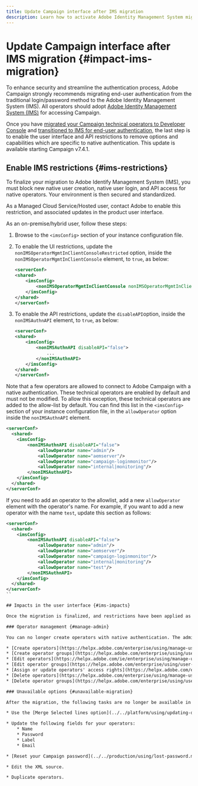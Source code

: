 ```yaml
---
title: Update Campaign interface after IMS migration
description: Learn how to activate Adobe Identity Management System migration interface impacts
---
```

# Update Campaign interface after IMS migration {#impact-ims-migration}

To enhance security and streamline the authentication process, Adobe Campaign strongly recommends migrating end-user authentication from the traditional login/password method to the Adobe Identity Management System (IMS). All operators should adopt [Adobe Identity Management System (IMS)](https://helpx.adobe.com/enterprise/using/identity.html) for accessing Campaign.

Once you have [migrated your Campaign technical operators to Developer Console](ims-migration.md) and [transitioned to IMS for end-user authentication](migrate-users-to-ims.md), the last step is to enable the user interface and API restrictions to remove options and capabilities which are specific to native authentication. This update is available starting Campaign v7.4.1.

## Enable IMS restrictions {#ims-restrictions}

To finalize your migration to Adobe Identify Management System (IMS), you must block new native user creation, native user login, and API access for native operators. Your environment is then secured and standardized.

As a Managed Cloud Service/Hosted user, contact Adobe to enable this restriction, and associated updates in the product user interface.

As an on-premise/hybrid user, follow these steps:

1. Browse to the `<imsConfig>` section of your instance configuration file.
1. To enable the UI restrictions, update the `nonIMSOperatorMgmtInClientConsoleRestricted` option, inside the `nonIMSOperatorMgmtInClientConsole` element, to `true`, as below:


    ```xml
    <serverConf>
    <shared>
        <imsConfig>
            <nonIMSOperatorMgmtInClientConsole nonIMSOperatorMgmtInClientConsoleRestricted="true"/>
        </imsConfig>
    </shared>
    </serverConf>
    ```

1. To enable the API restrictions, update the `disableAPI`option, inside the `nonIMSAuthnAPI` element, to `true`, as below:

    ```xml
    <serverConf>
    <shared>
        <imsConfig>
            <nonIMSAuthnAPI disableAPI="false">
                ...
            </nonIMSAuthnAPI>
        </imsConfig>
    </shared>
    </serverConf>
    ```

Note that a few operators are allowed to connect to Adobe Campaign with a native authentication. These technical operators are enabled by default and must not be modified. To allow this exception, these technical operators are added to the allow-list by default. You can find this list in the `<imsConfig>` section of your instance configuration file, in the `allowOperator` option inside the `nonIMSAuthnAPI` element.

```xml
<serverConf>
  <shared>
    <imsConfig>
        <nonIMSAuthnAPI disableAPI="false">
            <allowOperator name="admin"/>
            <allowOperator name="aemserver"/>
            <allowOperator name="campaign-loginmonitor"/>
            <allowOperator name="internal|monitoring"/>
        </nonIMSAuthnAPI>
    </imsConfig>
  </shared>
</serverConf>
```

If you need to add an operator to the allowlist, add a new `allowOperator` element with the operator's name. For example, if you want to add a new operator with the name `test`, update this section as follows:

```xml
<serverConf>
  <shared>
    <imsConfig>
        <nonIMSAuthnAPI disableAPI="false">
            <allowOperator name="admin"/>
            <allowOperator name="aemserver"/>
            <allowOperator name="campaign-loginmonitor"/>
            <allowOperator name="internal|monitoring"/>
            <allowOperator name="test"/>
        </nonIMSAuthnAPI>
    </imsConfig>
  </shared>
</serverConf>
``

## Impacts in the user interface {#ims-impacts}

Once the migration is finalized, and restrictions have been applied as described below, the following changes are applied to the product and its user interface.

### Operator management {#manage-admin}

You can no longer create operators with native authentication. The administration of operators is centralized in the Adobe Admin Console, and the following tasks are now be managed exclusively through this console. Browse the links to learn more.

* [Create operators](https://helpx.adobe.com/enterprise/using/manage-users-individually.html#_blank)
* [Create operator groups](https://helpx.adobe.com/enterprise/using/user-groups.html#Createusergroups)
* [Edit operators](https://helpx.adobe.com/ie/enterprise/using/manage-users-individually.html)
* [Edit operator groups](https://helpx.adobe.com/enterprise/using/user-groups.html#Editusergroups)
* [Assign or update operators' access rights](https://helpx.adobe.com/enterprise/using/manage-permissions-and-roles.html)
* [Delete operators](https://helpx.adobe.com/enterprise/using/manage-users-individually.html#_blank)
* [Delete operator groups](https://helpx.adobe.com/enterprise/using/user-groups.html#Removeusergroups)

### Unavailable options {#unavailable-migration}

After the migration, the following tasks are no longer be available in the client console:

* Use the [Merge Selected lines option](../../platform/using/updating-data.md#merge-data) to merge two operators.

* Update the following fields for your operators:
    * Name
    * Password
    * Label
    * Email

* [Reset your Campaign password](../../production/using/lost-password.md)

* Edit the XML source.

* Duplicate operators.


